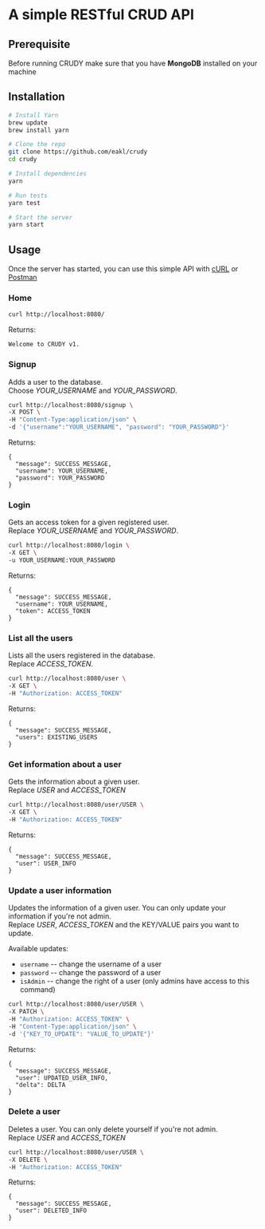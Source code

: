 A simple RESTful CRUD API
=========================

## Prerequisite

Before running CRUDY make sure that you have **MongoDB** installed on your machine

## Installation

```bash
# Install Yarn
brew update
brew install yarn

# Clone the repo
git clone https://github.com/eakl/crudy
cd crudy

# Install dependencies
yarn

# Run tests
yarn test

# Start the server
yarn start
```

## Usage

Once the server has started, you can use this simple API with [cURL](https://curl.haxx.se/docs/httpscripting.html) or [Postman](https://www.getpostman.com/)

### Home

```bash
curl http://localhost:8080/
```

Returns:

```
Welcome to CRUDY v1.
```

### Signup

Adds a user to the database.  
Choose *YOUR_USERNAME* and *YOUR_PASSWORD*.  


```bash
curl http://localhost:8080/signup \
-X POST \
-H "Content-Type:application/json" \
-d '{"username":"YOUR_USERNAME", "password": "YOUR_PASSWORD"}'
```

Returns:

```
{
  "message": SUCCESS_MESSAGE,
  "username": YOUR_USERNAME,
  "password": YOUR_PASSWORD
}
```

### Login

Gets an access token for a given registered user.  
Replace *YOUR_USERNAME* and *YOUR_PASSWORD*.

```bash
curl http://localhost:8080/login \
-X GET \
-u YOUR_USERNAME:YOUR_PASSWORD
```

Returns:

```
{
  "message": SUCCESS_MESSAGE,
  "username": YOUR_USERNAME,
  "token": ACCESS_TOKEN
}
```

### List all the users

Lists all the users registered in the database.  
Replace *ACCESS_TOKEN*.

```bash
curl http://localhost:8080/user \
-X GET \
-H "Authorization: ACCESS_TOKEN"
```

Returns:

```
{
  "message": SUCCESS_MESSAGE,
  "users": EXISTING_USERS
}
```

### Get information about a user

Gets the information about a given user.  
Replace *USER* and *ACCESS_TOKEN*

```bash
curl http://localhost:8080/user/USER \
-X GET \
-H "Authorization: ACCESS_TOKEN"
```

Returns:

```
{
  "message": SUCCESS_MESSAGE,
  "user": USER_INFO
}
```

### Update a user information

Updates the information of a given user. You can only update your information if you're not admin.  
Replace *USER*, *ACCESS_TOKEN* and the KEY/VALUE pairs you want to update.

Available updates:
- `username` -- change the username of a user
- `password` -- change the password of a user
- `isAdmin` -- change the right of a user (only admins have access to this command)

```bash
curl http://localhost:8080/user/USER \
-X PATCH \
-H "Authorization: ACCESS_TOKEN" \
-H "Content-Type:application/json" \
-d '{"KEY_TO_UPDATE": "VALUE_TO_UPDATE"}'
```

Returns:

```
{
  "message": SUCCESS_MESSAGE,
  "user": UPDATED_USER_INFO,
  "delta": DELTA
}
```

### Delete a user

Deletes a user. You can only delete yourself if you're not admin.  
Replace *USER* and *ACCESS_TOKEN*

```bash
curl http://localhost:8080/user/USER \
-X DELETE \
-H "Authorization: ACCESS_TOKEN"
```

Returns:

```
{
  "message": SUCCESS_MESSAGE,
  "user": DELETED_INFO
}
```
